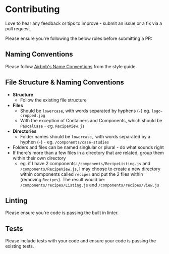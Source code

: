 # Contributing

Love to hear any feedback or tips to improve - submit an issue or a fix via a pull request.

Please ensure you're following the below rules before submitting a PR:

## Naming Conventions

Please follow [Airbnb's Name Conventions](https://github.com/airbnb/javascript#naming-conventions) from the style guide.

## File Structure & Naming Conventions

- __Structure__
  - Follow the existing file structure
- __Files__
  - Should be `lowercase`, with words separated by hyphens (`-`) eg. `logo-cropped.jpg`
  - With the exception of Containers and Components, which should be `PascalCase` - eg. `RecipeView.js`
- __Directories__
  - Folder names should be `lowercase,` with words separated by a hyphen (`-`) - eg. `/components/case-studies`
- Folders and files can be named singlular or plural - do what sounds right
- If there's more than a few files in a directory that are related, group them within their own directory
  - eg. if I have 2 components: `/components/RecipeListing.js` and `/components/RecipeView.js`, I may choose to create a new directory within components called `recipes` and put the 2 files within (removing `Recipes`). The result would be: `/components/recipes/Listing.js` and `/components/recipes/View.js`

## Linting

Please ensure you're code is passing the built in linter.

## Tests

Please include tests with your code and ensure your code is passing the existing tests.
